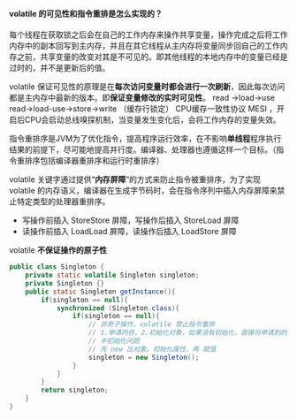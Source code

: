 #### volatile 的可见性和指令重排是怎么实现的？
每个线程在获取锁之后会在自己的工作内存来操作共享变量，操作完成之后将工作内存中的副本回写到主内存，并且在其它线程从主内存将变量同步回自己的工作内存之前，共享变量的改变对其是不可见的。即其他线程的本地内存中的变量已经是过时的，并不是更新后的值。

volatile 保证可见性的原理是在**每次访问变量时都会进行一次刷新**，因此每次访问都是主内存中最新的版本。即**保证变量修改的实时可见性**。
read ->load->use
read->load-use->store->write （缓存行锁定）
CPU缓存一致性协议 MESI ，开启后CPU会启动总线嗅探机制，当变量发生变化后，会将工作内存的变量失效。

指令重排序是JVM为了优化指令，提高程序运行效率，在不影响**单线程**程序执行结果的前提下，尽可能地提高并行度。编译器、处理器也遵循这样一个目标。（指令重排序包括编译器重排序和运行时重排序）

volatile 关键字通过提供“**内存屏障**”的方式来防止指令被重排序，为了实现 volatile 的内存语义，编译器在生成字节码时，会在指令序列中插入内存屏障来禁止特定类型的处理器重排序。

- 写操作前插入 StoreStore 屏障，写操作后插入 StoreLoad 屏障
- 读操作前插入 LoadLoad 屏障，读操作后插入 LoadStore 屏障

volatile **不保证操作的原子性**
```java
public class Singleton {
	private static volatile Singleton singleton;
    private Singleton {}
    public static Singleton getInstance(){
    	if(singleton == null){
        	synchronized (Singleton.class){
            	if(singleton == null){
                    // 非原子操作，volatile 禁止指令重排
                    // 1.申请内存，2.初始化对象，如果没有初始化，直接将申请到的内存空间地址赋给变量，半对象
                    // 半初始化问题
                    // 先 new 出对象，初始化属性，再 赋值 
                	singleton = new Singleton();
                }
            }
        }
        return singleton;
    }
}
```
